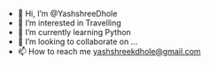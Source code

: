 - 👋 Hi, I’m @YashshreeDhole
- 👀 I’m interested in Travelling
- 🌱 I’m currently learning Python
- 💞️ I’m looking to collaborate on ...
- 📫 How to reach me yashshreekdhole@gmail.com

<!---
YashshreeDhole/YashshreeDhole is a ✨ special ✨ repository because its `README.md` (this file) appears on your GitHub profile.
You can click the Preview link to take a look at your changes.
--->
